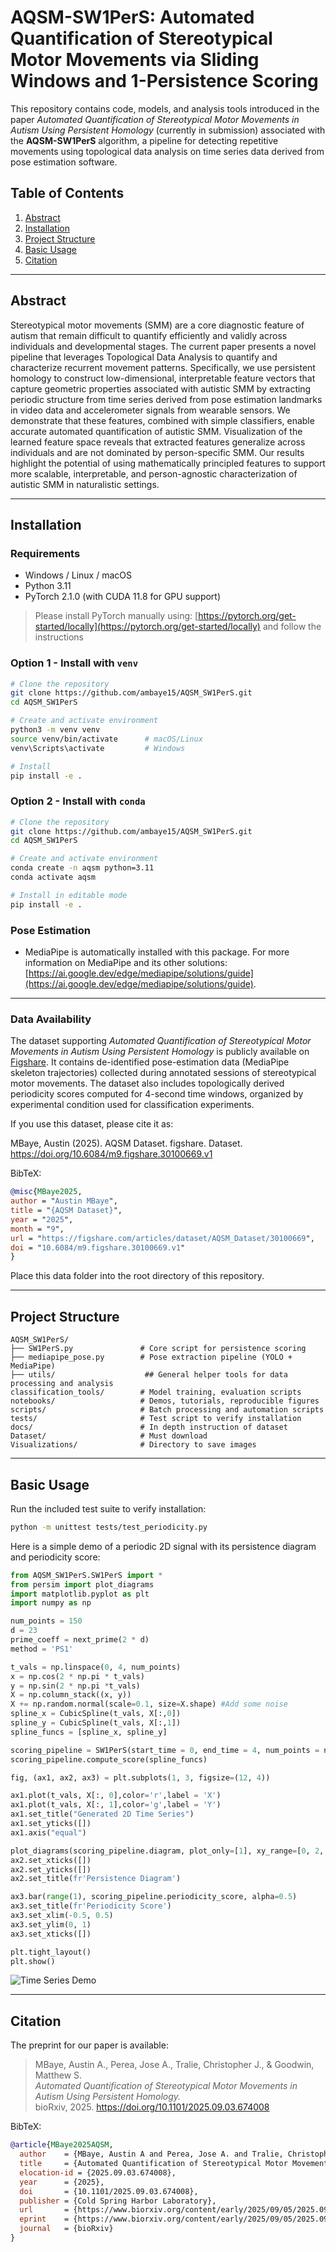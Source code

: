 
# AQSM-SW1PerS: Automated Quantification of Stereotypical Motor Movements via Sliding Windows and 1-Persistence Scoring

This repository contains code, models, and analysis tools introduced in the paper *Automated Quantification of Stereotypical Motor Movements in Autism Using Persistent Homology* (currently in submission) associated with the **AQSM-SW1PerS** algorithm, a pipeline for detecting repetitive movements using topological data analysis on time series data derived from pose estimation software.

## Table of Contents
1. [Abstract](#abstract)
2. [Installation](#installation)
3. [Project Structure](#structure)
4. [Basic Usage](#usage)
5. [Citation](#citation)

---

<a name="abstract"></a>
## Abstract

Stereotypical motor movements (SMM) are a core diagnostic feature of autism that remain difficult to quantify efficiently and validly across individuals and developmental stages. The current paper presents a novel pipeline that leverages Topological Data Analysis to quantify and characterize recurrent movement patterns. Specifically, we use persistent homology to construct low-dimensional, interpretable feature vectors that capture geometric properties associated with autistic SMM by extracting periodic structure from time series derived from pose estimation landmarks in video data and accelerometer signals from wearable sensors. We demonstrate that these features, combined with simple classifiers, enable accurate automated quantification of autistic SMM. Visualization of the learned feature space reveals that extracted features generalize across individuals and are not dominated by person-specific SMM. Our results highlight the potential of using mathematically principled features to support more scalable, interpretable, and person-agnostic characterization of autistic SMM in naturalistic settings.

---

<a name="installation"></a>
## Installation

### Requirements
- Windows / Linux / macOS
- Python 3.11
- PyTorch 2.1.0 (with CUDA 11.8 for GPU support)
> Please install PyTorch manually using: [https://pytorch.org/get-started/locally](https://pytorch.org/get-started/locally) and follow the instructions


### Option 1 - Install with `venv`
```bash
# Clone the repository
git clone https://github.com/ambaye15/AQSM_SW1PerS.git
cd AQSM_SW1PerS

# Create and activate environment
python3 -m venv venv
source venv/bin/activate      # macOS/Linux
venv\Scripts\activate         # Windows

# Install 
pip install -e .
```

### Option 2 - Install with `conda`
```bash
# Clone the repository
git clone https://github.com/ambaye15/AQSM_SW1PerS.git
cd AQSM_SW1PerS

# Create and activate environment
conda create -n aqsm python=3.11
conda activate aqsm

# Install in editable mode
pip install -e .
```

### Pose Estimation
- MediaPipe is automatically installed with this package. For more information on MediaPipe and its other solutions: [https://ai.google.dev/edge/mediapipe/solutions/guide](https://ai.google.dev/edge/mediapipe/solutions/guide). 

---

### Data Availability

The dataset supporting *Automated Quantification of Stereotypical Motor Movements in Autism Using Persistent Homology* is publicly available on [Figshare](https://doi.org/10.6084/m9.figshare.12345678). It contains de-identified pose-estimation data (MediaPipe skeleton trajectories) collected during annotated sessions of stereotypical motor movements. The dataset also includes topologically derived periodicity scores computed for 4-second time windows, organized by experimental condition used for classification experiments.

If you use this dataset, please cite it as:

MBaye, Austin (2025). AQSM Dataset. figshare. Dataset. https://doi.org/10.6084/m9.figshare.30100669.v1

BibTeX:
```bibtex
@misc{MBaye2025,
author = "Austin MBaye",
title = "{AQSM Dataset}",
year = "2025",
month = "9",
url = "https://figshare.com/articles/dataset/AQSM_Dataset/30100669",
doi = "10.6084/m9.figshare.30100669.v1"
}
```

Place this data folder into the root directory of this repository.

---

<a name="structure"></a>
## Project Structure

```
AQSM_SW1PerS/
├── SW1PerS.py               # Core script for persistence scoring
├── mediapipe_pose.py        # Pose extraction pipeline (YOLO + MediaPipe)
├── utils/                    ## General helper tools for data processing and analysis
classification_tools/        # Model training, evaluation scripts
notebooks/                   # Demos, tutorials, reproducible figures
scripts/                     # Batch processing and automation scripts
tests/                       # Test script to verify installation
docs/                        # In depth instruction of dataset
Dataset/                     # Must download
Visualizations/              # Directory to save images
```

---

<a name="usage"></a>
## Basic Usage

Run the included test suite to verify installation:

```bash
python -m unittest tests/test_periodicity.py
```

Here is a simple demo of a periodic 2D signal with its persistence diagram and periodicity score:

```python
from AQSM_SW1PerS.SW1PerS import *
from persim import plot_diagrams
import matplotlib.pyplot as plt
import numpy as np

num_points = 150
d = 23
prime_coeff = next_prime(2 * d)
method = 'PS1'

t_vals = np.linspace(0, 4, num_points)
x = np.cos(2 * np.pi * t_vals)
y = np.sin(2 * np.pi *t_vals)
X = np.column_stack((x, y))
X += np.random.normal(scale=0.1, size=X.shape) #Add some noise
spline_x = CubicSpline(t_vals, X[:,0])
spline_y = CubicSpline(t_vals, X[:,1])
spline_funcs = [spline_x, spline_y]

scoring_pipeline = SW1PerS(start_time = 0, end_time = 4, num_points = num_points, method = method, d = d, prime_coeff = prime_coeff)
scoring_pipeline.compute_score(spline_funcs)

fig, (ax1, ax2, ax3) = plt.subplots(1, 3, figsize=(12, 4))

ax1.plot(t_vals, X[:, 0],color='r',label = 'X')
ax1.plot(t_vals, X[:, 1],color='g',label = 'Y')
ax1.set_title("Generated 2D Time Series")
ax1.set_yticks([])
ax1.axis("equal")

plot_diagrams(scoring_pipeline.diagram, plot_only=[1], xy_range=[0, 2, 0, 2], ax = ax2)
ax2.set_xticks([])
ax2.set_yticks([])
ax2.set_title(fr'Persistence Diagram')

ax3.bar(range(1), scoring_pipeline.periodicity_score, alpha=0.5)
ax3.set_title(fr'Periodicity Score')
ax3.set_xlim(-0.5, 0.5)
ax3.set_ylim(0, 1)
ax3.set_xticks([])

plt.tight_layout()
plt.show()    

```

![Time Series Demo](Visualizations/demo_time_series.png)

---

<a name="citation"></a>
## Citation

The preprint for our paper is available:

> MBaye, Austin A., Perea, Jose A., Tralie, Christopher J., & Goodwin, Matthew S.  
> *Automated Quantification of Stereotypical Motor Movements in Autism Using Persistent Homology.*  
> bioRxiv, 2025. https://doi.org/10.1101/2025.09.03.674008  

BibTeX:
```bibtex
@article{MBaye2025AQSM,
  author    = {MBaye, Austin A and Perea, Jose A. and Tralie, Christopher J. and Goodwin, Matthew S.},
  title     = {Automated Quantification of Stereotypical Motor Movements in Autism Using Persistent Homology},
  elocation-id = {2025.09.03.674008},
  year      = {2025},
  doi       = {10.1101/2025.09.03.674008},
  publisher = {Cold Spring Harbor Laboratory},
  url       = {https://www.biorxiv.org/content/early/2025/09/05/2025.09.03.674008},
  eprint    = {https://www.biorxiv.org/content/early/2025/09/05/2025.09.03.674008.full.pdf},
  journal   = {bioRxiv}
}

